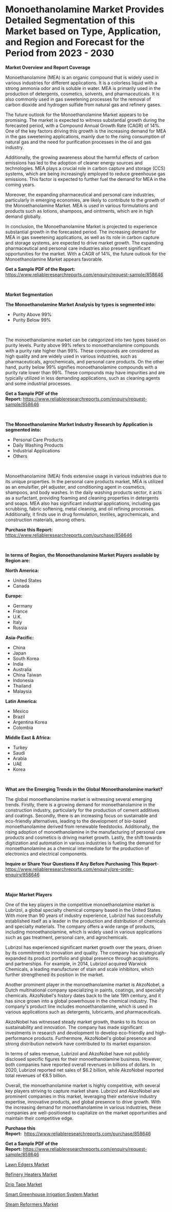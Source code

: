 <p><h1>Monoethanolamine Market Provides Detailed Segmentation of this Market based on Type, Application, and Region and Forecast for the Period from 2023 - 2030</h1></p><p><strong>Market Overview and Report Coverage</strong></p>
<p><p>Monoethanolamine (MEA) is an organic compound that is widely used in various industries for different applications. It is a colorless liquid with a strong ammonia odor and is soluble in water. MEA is primarily used in the production of detergents, cosmetics, solvents, and pharmaceuticals. It is also commonly used in gas sweetening processes for the removal of carbon dioxide and hydrogen sulfide from natural gas and refinery gases.</p><p>The future outlook for the Monoethanolamine Market appears to be promising. The market is expected to witness substantial growth during the forecasted period, with a Compound Annual Growth Rate (CAGR) of 14%. One of the key factors driving this growth is the increasing demand for MEA in the gas sweetening applications, mainly due to the rising consumption of natural gas and the need for purification processes in the oil and gas industry.</p><p>Additionally, the growing awareness about the harmful effects of carbon emissions has led to the adoption of cleaner energy sources and technologies. MEA plays a crucial role in carbon capture and storage (CCS) systems, which are being increasingly employed to reduce greenhouse gas emissions. This factor is expected to further fuel the demand for MEA in the coming years.</p><p>Moreover, the expanding pharmaceutical and personal care industries, particularly in emerging economies, are likely to contribute to the growth of the Monoethanolamine Market. MEA is used in various formulations and products such as lotions, shampoos, and ointments, which are in high demand globally.</p><p>In conclusion, the Monoethanolamine Market is projected to experience substantial growth in the forecasted period. The increasing demand for MEA in gas sweetening applications, as well as its role in carbon capture and storage systems, are expected to drive market growth. The expanding pharmaceutical and personal care industries also present significant opportunities for the market. With a CAGR of 14%, the future outlook for the Monoethanolamine Market appears favorable.</p></p>
<p><strong>Get a Sample PDF of the Report:</strong> <a href="https://www.reliableresearchreports.com/enquiry/request-sample/858646">https://www.reliableresearchreports.com/enquiry/request-sample/858646</a></p>
<p>&nbsp;</p>
<p><strong>Market Segmentation</strong></p>
<p><strong>The Monoethanolamine Market Analysis by types is segmented into:</strong></p>
<p><ul><li>Purity Above 99%</li><li>Purity Below 99%</li></ul></p>
<p>&nbsp;</p>
<p><p>The monoethanolamine market can be categorized into two types based on purity levels. Purity above 99% refers to monoethanolamine compounds with a purity rate higher than 99%. These compounds are considered as high quality and are widely used in various industries, such as pharmaceuticals, agrochemicals, and personal care products. On the other hand, purity below 99% signifies monoethanolamine compounds with a purity rate lower than 99%. These compounds may have impurities and are typically utilized in less demanding applications, such as cleaning agents and some industrial processes.</p></p>
<p><strong>Get a Sample PDF of the Report:</strong>&nbsp;<a href="https://www.reliableresearchreports.com/enquiry/request-sample/858646">https://www.reliableresearchreports.com/enquiry/request-sample/858646</a></p>
<p>&nbsp;</p>
<p><strong>The Monoethanolamine Market Industry Research by Application is segmented into:</strong></p>
<p><ul><li>Personal Care Products</li><li>Daily Washing Products</li><li>Industrial Applications</li><li>Others</li></ul></p>
<p>&nbsp;</p>
<p><p>Monoethanolamine (MEA) finds extensive usage in various industries due to its unique properties. In the personal care products market, MEA is utilized as an emulsifier, pH adjuster, and conditioning agent in cosmetics, shampoos, and body washes. In the daily washing products sector, it acts as a surfactant, providing foaming and cleaning properties in detergents and soaps. MEA also has significant industrial applications, including gas scrubbing, fabric softening, metal cleaning, and oil refining processes. Additionally, it finds use in drug formulation, textiles, agrochemicals, and construction materials, among others.</p></p>
<p><strong>Purchase this Report:</strong>&nbsp; <a href="https://www.reliableresearchreports.com/purchase/858646">https://www.reliableresearchreports.com/purchase/858646</a></p>
<p>&nbsp;</p>
<p><strong>In terms of Region, the Monoethanolamine Market Players available by Region are:</strong></p>
<p>
    <p> <strong> North America: </strong>
        <ul>
            <li>United States</li>
            <li>Canada</li>
        </ul>
        </p> 
    <p> <strong> Europe: </strong>
        <ul>
            <li>Germany</li>
            <li>France</li>
            <li>U.K.</li>
            <li>Italy</li>
            <li>Russia</li>
        </ul>
        </p> 
    <p> <strong> Asia-Pacific: </strong>
        <ul>
            <li>China</li>
            <li>Japan</li>
            <li>South Korea</li>
            <li>India</li>
            <li>Australia</li>
            <li>China Taiwan</li>
            <li>Indonesia</li>
            <li>Thailand</li>
            <li>Malaysia</li>
        </ul>
        </p> 
    <p> <strong> Latin America: </strong>
        <ul>
            <li>Mexico</li>
            <li>Brazil</li>
            <li>Argentina Korea</li>
            <li>Colombia</li>
        </ul>
        </p> 
    <p> <strong> Middle East & Africa: </strong>
        <ul>
            <li>Turkey</li>
            <li>Saudi</li>
            <li>Arabia</li>
            <li>UAE</li>
            <li>Korea</li>
        </ul>
    </p>
    </p>
<p>&nbsp;</p>
<p><strong>What are the Emerging Trends in the Global Monoethanolamine market?</strong></p>
<p><p>The global monoethanolamine market is witnessing several emerging trends. Firstly, there is a growing demand for monoethanolamine in the construction industry, particularly for the production of cement additives and coatings. Secondly, there is an increasing focus on sustainable and eco-friendly alternatives, leading to the development of bio-based monoethanolamine derived from renewable feedstocks. Additionally, the rising adoption of monoethanolamine in the manufacturing of personal care products and cosmetics is driving market growth. Lastly, the shift towards digitization and automation in various industries is fueling the demand for monoethanolamine as a chemical intermediate for the production of electronics and electrical components.</p></p>
<p><strong>Inquire or Share Your Questions If Any Before Purchasing This Report</strong>- <a href="https://www.reliableresearchreports.com/enquiry/pre-order-enquiry/858646">https://www.reliableresearchreports.com/enquiry/pre-order-enquiry/858646</a></p>
<p>&nbsp;</p>
<p><strong>Major Market Players</strong></p>
<p><p>One of the key players in the competitive monoethanolamine market is Lubrizol, a global specialty chemical company based in the United States. With more than 90 years of industry experience, Lubrizol has successfully established itself as a leader in the production and distribution of chemicals and specialty materials. The company offers a wide range of products, including monoethanolamine, which is widely used in various applications such as gas treatment, personal care, and agrochemicals. </p><p>Lubrizol has experienced significant market growth over the years, driven by its commitment to innovation and quality. The company has strategically expanded its product portfolio and global presence through acquisitions and partnerships. For example, in 2014, Lubrizol acquired Warwick Chemicals, a leading manufacturer of stain and scale inhibitors, which further strengthened its position in the market.</p><p>Another prominent player in the monoethanolamine market is AkzoNobel, a Dutch multinational company specializing in paints, coatings, and specialty chemicals. AkzoNobel's history dates back to the late 19th century, and it has since grown into a global powerhouse in the chemical industry. The company's product line includes monoethanolamine, which is used in various applications such as detergents, lubricants, and pharmaceuticals.</p><p>AkzoNobel has witnessed steady market growth, thanks to its focus on sustainability and innovation. The company has made significant investments in research and development to develop eco-friendly and high-performance products. Furthermore, AkzoNobel's global presence and strong distribution network have contributed to its market expansion.</p><p>In terms of sales revenue, Lubrizol and AkzoNobel have not publicly disclosed specific figures for their monoethanolamine business. However, both companies have reported overall revenues in billions of dollars. In 2020, Lubrizol reported net sales of $6.2 billion, while AkzoNobel reported total revenues of €8.5 billion.</p><p>Overall, the monoethanolamine market is highly competitive, with several key players striving to capture market share. Lubrizol and AkzoNobel are prominent companies in this market, leveraging their extensive industry expertise, innovative products, and global presence to drive growth. With the increasing demand for monoethanolamine in various industries, these companies are well-positioned to capitalize on the market opportunities and maintain their competitive edge.</p></p>
<p><strong>Purchase this Report:</strong>&nbsp;&nbsp;<a href="https://www.reliableresearchreports.com/purchase/858646">https://www.reliableresearchreports.com/purchase/858646</a></p>
<p></p>
<p><strong>Get a Sample PDF of the Report:</strong>&nbsp;<a href="https://www.reliableresearchreports.com/enquiry/request-sample/858646">https://www.reliableresearchreports.com/enquiry/request-sample/858646</a></p>
<p><p><a href="https://medium.com/@dexterhayes2023/lawn-edgers-market-insight-market-trends-growth-forecasted-from-2023-to-2030-85415eef9e05">Lawn Edgers Market</a></p><p><a href="https://medium.com/@porteradams98/refinery-heaters-market-analysis-its-cagr-market-segmentation-and-global-industry-overview-22f798540b59">Refinery Heaters Market</a></p><p><a href="https://medium.com/@alaynagrant2023/drip-tape-market-furnishes-information-on-market-share-market-trends-and-market-growth-fe6b55751c09">Drip Tape Market</a></p><p><a href="https://medium.com/@myrticecole/smart-greenhouse-irrigation-system-market-insights-into-market-cagr-market-trends-and-growth-aa281163729f">Smart Greenhouse Irrigation System Market</a></p><p><a href="https://medium.com/@zoeyleannon2023/steam-reformers-market-outlook-industry-overview-and-forecast-2023-to-2030-780c98420cff">Steam Reformers Market</a></p></p>